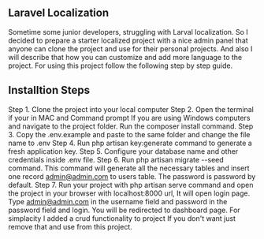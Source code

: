 ## Laravel Localization
<p>Sometime some junior developers, struggling with Larval localization. So I decided to prepare a starter localized project with a nice admin panel that anyone can clone the project and use for their personal projects. And also I will describe that how you can customize and add more language to the project. For using this project follow the following step by step guide.</p>

## Installtion Steps

Step 1. Clone the project into your local computer
Step 2. Open the terminal if your in MAC and Command prompt If you are using Windows computers and navigate to the project folder. 
Run the composer install command.
Step 3. Copy the .env.example and paste to the same folder and change the file name to .env
Step 4. Run php artisan key:generate command to generate a fresh application key.
Step 5. Configure your database name and other credentials inside .env file.
Step 6. Run php artisan migrate --seed command. This command will generate all the necessary tables and insert one record admin@admin.com to users table. The password is password by default. 
Step 7. Run your project with php artisan serve command and open the project in your browser with localhost:8000 url, It will open login page.
Type admin@admin.com in the username field and password in the password field and login. You will be redirected to dashboard page.
For simplacity I added a crud functionality to project If you don't want just remove that and use from this project.



